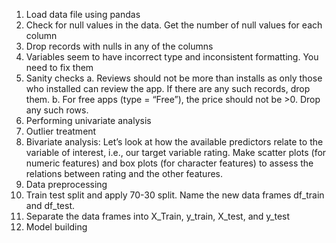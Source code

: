 1.	Load data file using pandas
2.	Check for null values in the data. Get the number of null values for each column
3.	Drop records with nulls in any of the columns
4.	Variables seem to have incorrect type and inconsistent formatting. You need to fix them
5.	Sanity checks
a.	Reviews should not be more than installs as only those who installed can review the app. If there are any such records, drop them.
b.	For free apps (type = “Free”), the price should not be >0. Drop any such rows.
6.	Performing univariate analysis
7.	Outlier treatment
8.	Bivariate analysis: Let’s look at how the available predictors relate to the variable of interest, i.e., our target variable rating. Make scatter plots (for numeric features) and box plots (for character features) to assess the relations between rating and the other features.
9.	Data preprocessing
10.	Train test split and apply 70-30 split. Name the new data frames df_train and df_test.
11.	Separate the data frames into X_Train, y_train, X_test, and y_test
12.	 Model building
